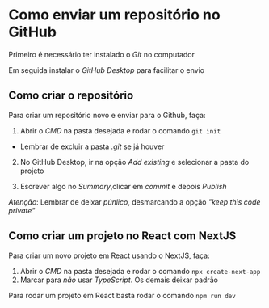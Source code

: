 # Como enviar um repositório no GitHub
Primeiro é necessário ter instalado o _Git_ no computador

Em seguida instalar o _GitHub Desktop_ para facilitar o envio

## Como criar o repositório
Para criar um repositório novo e enviar para o Github, faça:

1. Abrir o _CMD_ na pasta desejada e rodar o comando `git init`
- Lembrar de excluir a pasta _.git_ se já houver

2. No GitHub Desktop, ir na opção _Add existing_ e selecionar a pasta do projeto

3. Escrever algo no _Summary_,clicar em _commit_ e depois _Publish_

_Atenção_: Lembrar de deixar _púnlico_, desmarcando a opção _"keep this code private"_

## Como criar um projeto no React com NextJS
Para criar um novo projeto em React usando o NextJS, faça:
1. Abrir o _CMD_ na pasta desejada e rodar o comando `npx create-next-app`
2. Marcar para _não_ usar _TypeScript_. Os demais deixar padrão

Para rodar um projeto em React basta rodar o comando `npm run dev`